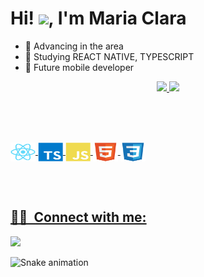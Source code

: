 
  
<h1 align="left">Hi! <img src="https://raw.githubusercontent.com/kaueMarques/kaueMarques/master/hi.gif" width="30px">, I'm Maria Clara</h1>

- 🔭 Advancing in the area
- 🌱 Studying REACT NATIVE, TYPESCRIPT
- 🏹 Future mobile developer 

<div align="center">
  <a href="https://github.com/mariaclaracesar">
  <img height="180em" src="https://github-readme-stats.vercel.app/api?username=mariaclaracesar&show_icons=true&theme=dracula&include_all_commits=true&count_private=true"/>
  <img height="180em" src="https://github-readme-stats.vercel.app/api/top-langs/?username=mariaclaracesar&layout=compact&langs_count=7&theme=dracula"/>
</div>

<br><br>

  
<div style="display: inline_block"><br>
   <img align="center" alt="Rafa-React" height="30" width="40" src="https://raw.githubusercontent.com/devicons/devicon/master/icons/react/react-original.svg">
    <img align="center" alt="Rafa-Ts" height="30" width="40" src="https://raw.githubusercontent.com/devicons/devicon/master/icons/typescript/typescript-plain.svg">
  <img align="center" alt="Rafa-Js" height="30" width="40" src="https://raw.githubusercontent.com/devicons/devicon/master/icons/javascript/javascript-plain.svg">
  <img align="center" alt="Rafa-Ts" height="30" width="40" src="https://raw.githubusercontent.com/devicons/devicon/master/icons/html5/html5-original.svg">
  <img align="center" alt="Rafa-CSS" height="30" width="40" src="https://raw.githubusercontent.com/devicons/devicon/master/icons/css3/css3-original.svg">
  
  
<br><br>
  
  
## 👩‍💻  &nbsp;Connect with me:
<div>
<a href="https://www.linkedin.com/in/maria-clara-cesar-421a491b7" target="_blank"><img src="https://img.shields.io/badge/-LinkedIn-%230077B5?style=for-the-badge&logo=linkedin&logoColor=white" target="_blank"></a>   
</div>   

  ![Snake animation](https://github.com/mariaclaracesar/mariaclaracesar/blob/output/github-contribution-grid-snake.svg)
